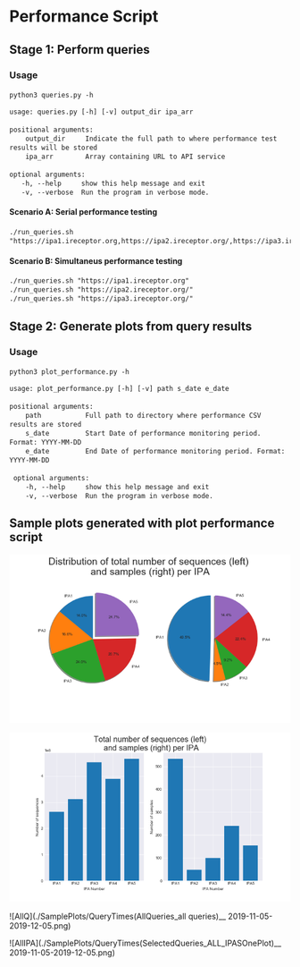 # Performance Script

## Stage 1: Perform queries

### Usage

`
python3 queries.py -h
`

    usage: queries.py [-h] [-v] output_dir ipa_arr
    
    positional arguments:
        output_dir     Indicate the full path to where performance test results will be stored
        ipa_arr        Array containing URL to API service

    optional arguments:
       -h, --help     show this help message and exit
       -v, --verbose  Run the program in verbose mode.
       
#### Scenario A: Serial performance testing

    ./run_queries.sh "https://ipa1.ireceptor.org,https://ipa2.ireceptor.org/,https://ipa3.ireceptor.org/"

#### Scenario B: Simultaneus performance testing
    ./run_queries.sh "https://ipa1.ireceptor.org"
    ./run_queries.sh "https://ipa2.ireceptor.org/"
    ./run_queries.sh "https://ipa3.ireceptor.org/"

## Stage 2: Generate plots from query results 

### Usage

`
python3 plot_performance.py -h
`

    usage: plot_performance.py [-h] [-v] path s_date e_date
      
    positional arguments:
        path           Full path to directory where performance CSV results are stored
        s_date         Start Date of performance monitoring period. Format: YYYY-MM-DD
        e_date         End Date of performance monitoring period. Format: YYYY-MM-DD
      
     optional arguments:
        -h, --help     show this help message and exit
        -v, --verbose  Run the program in verbose mode.

## Sample plots generated with plot performance script

![Pie](./SamplePlots/TotalSequenceSampleDistributionALLIPAS.png)

![Bar](./SamplePlots/TotalSequenceSamplesALLIPAS.png)

![AllQ](./SamplePlots/QueryTimes(AllQueries_all queries)__ 2019-11-05-2019-12-05.png)

![AllIPA](./SamplePlots/QueryTimes(SelectedQueries_ALL_IPASOnePlot)__ 2019-11-05-2019-12-05.png)
